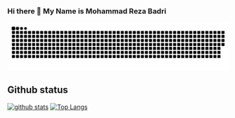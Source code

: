 ### Hi there 👋 My Name is Mohammad Reza Badri  

![snake gif](https://github.com/bugbounted/bugbounted/blob/output/github-contribution-grid-snake-dark.svg)


## Github status
[![github stats](https://github-readme-stats.vercel.app/api?username=mrbadri&&bg_color=0d1117&&card_width=1100px&&include_all_commits=true&&show_icons=true&theme=transparent&&hide_border=true&&text_color=e7e7e7)](https://github.com/anuraghazra/github-readme-stats)
[![Top Langs](https://github-readme-stats.vercel.app/api/top-langs/?username=mrbadri&layout=compact&bg_color=0d1117&show_icons=true&theme=transparent&hide_border=true&&card_width=1100px&&text_color=e7e7e7)](https://github.com/arminnacl/github-readme-stats)

